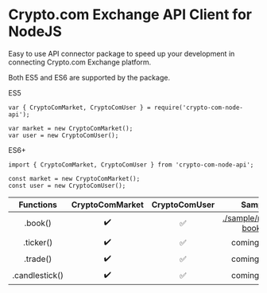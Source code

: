 # Crypto.com Exchange API Client for NodeJS
Easy to use API connector package to speed up your development in connecting Crypto.com Exchange platform.

Both ES5 and ES6 are supported by the package.

ES5
```
var { CryptoComMarket, CryptoComUser } = require('crypto-com-node-api');

var market = new CryptoComMarket();
var user = new CryptoComUser();
```
ES6+
```
import { CryptoComMarket, CryptoComUser } from 'crypto-com-node-api';

const market = new CryptoComMarket();
const user = new CryptoComUser();
````

| Functions | CryptoComMarket | CryptoComUser | Sample |
| :---: | :---: | :---: | :---:
| .book() | :heavy_check_mark: | :white_check_mark: | [./sample/market-book.js](https://github.com/MichelSzekeres/crypto-com-node-api/blob/main/sample/market-book.js)
| .ticker() | :heavy_check_mark: | :white_check_mark: | coming soon
| .trade() | :heavy_check_mark: | :white_check_mark: | coming soon
| .candlestick() | :heavy_check_mark: | :white_check_mark: | coming soon